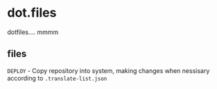 # dot.files
dotfiles.... mmmm

## files

`DEPLOY` - Copy repository into system, making changes when nessisary according to `.translate-list.json`
